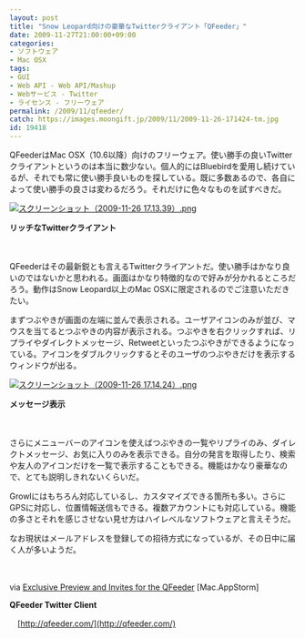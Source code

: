 ```yaml
---
layout: post
title: "Snow Leopard向けの豪華なTwitterクライアント「QFeeder」"
date: 2009-11-27T21:00:00+09:00
categories:
- ソフトウェア
- Mac OSX
tags: 
- GUI
- Web API - Web API/Mashup
- Webサービス - Twitter
- ライセンス - フリーウェア
permalink: /2009/11/qfeeder/
catch: https://images.moongift.jp/2009/11/2009-11-26-171424-tm.jpg
id: 19418
---
```

QFeederはMac OSX（10.6以降）向けのフリーウェア。使い勝手の良いTwitterクライアントというのは本当に数少ない。個人的にはBluebirdを愛用し続けているが、それでも常に使い勝手良いものを探している。既に多数あるので、各自によって使い勝手の良さは変わるだろう。それだけに色々なものを試すべきだ。

  

[![スクリーンショット（2009-11-26 17.13.39）.png](https://images.moongift.jp/2009/11/2009-11-26-171339-tm.jpg)](https://images.moongift.jp/2009/11/2009-11-26-171339.png)  
  
**リッチなTwitterクライアント**

  

　

  

QFeederはその最新鋭とも言えるTwitterクライアントだ。使い勝手はかなり良いのではないかと思われる。画面はかなり特徴的なので好みが分かれるところだろう。動作はSnow Leopard以上のMac OSXに限定されるのでご注意いただきたい。

  
  
<!--more-->

まずつぶやきが画面の左端に並んで表示される。ユーザアイコンのみが並び、マウスを当てるとつぶやきの内容が表示される。つぶやきを右クリックすれば、リプライやダイレクトメッセージ、Retweetといったつぶやきができるようになっている。アイコンをダブルクリックするとそのユーザのつぶやきだけを表示するウィンドウが出る。

  

[![スクリーンショット（2009-11-26 17.14.24）.png](https://images.moongift.jp/2009/11/2009-11-26-171424-tm.jpg)](https://images.moongift.jp/2009/11/2009-11-26-171424.png)  
  
**メッセージ表示**

  

　

  

さらにメニューバーのアイコンを使えばつぶやきの一覧やリプライのみ、ダイレクトメッセージ、お気に入りのみを表示できる。自分の発言を取得したり、検索や友人のアイコンだけを一覧で表示することもできる。機能はかなり豪華なので、とても説明しきれないくらいだ。

  

Growlにはもちろん対応しているし、カスタマイズできる箇所も多い。さらにGPSに対応し、位置情報送信もできる。複数アカウントにも対応している。機能の多さとそれを感じさせない見せ方はハイレベルなソフトウェアと言えそうだ。

  

なお現状はメールアドレスを登録しての招待方式になっているが、その日中に届く人が多いようだ。

  

　

  

via [Exclusive Preview and Invites for the QFeeder](http://mac.appstorm.net/general/app-news/exclusive-preview-and-invites-for-the-qfeeder-beta/) [Mac.AppStorm]

  

**QFeeder Twitter Client**  
  
　[http://qfeeder.com/](http://qfeeder.com/)

  

